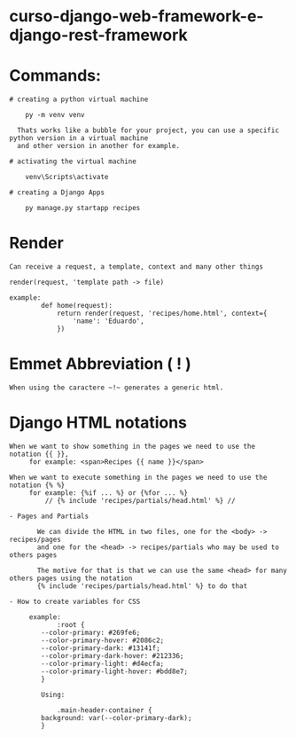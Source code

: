 # curso-django-web-framework-e-django-rest-framework

 # Commands:
 
    # creating a python virtual machine 
    
        py -m venv venv 
        
      Thats works like a bubble for your project, you can use a specific python version in a virtual machine
      and other version in another for example.
    
    # activating the virtual machine
    
        venv\Scripts\activate 
    
    # creating a Django Apps
    
        py manage.py startapp recipes 
        
>>>>>>>>>>>>>>>>>>>>>>>>>>>>>>>>>>>>>>>>>>>>>>>>>>>>>

# Render

    Can receive a request, a template, context and many other things

    render(request, 'template path -> file)
    
    example: 
            def home(request):
                return render(request, 'recipes/home.html', context={
                    'name': 'Eduardo',
                })
    
# Emmet Abbreviation ( ! )

    When using the caractere ~!~ generates a generic html.
    
# Django HTML notations
  
    When we want to show something in the pages we need to use the notation {{ }}, 
         for example: <span>Recipes {{ name }}</span>
         
    When we want to execute something in the pages we need to use the notation {% %} 
         for example: {%if ... %} or {%for ... %} 
             // {% include 'recipes/partials/head.html' %} //
             
    - Pages and Partials
    
           We can divide the HTML in two files, one for the <body> -> recipes/pages
           and one for the <head> -> recipes/partials who may be used to others pages
           
           The motive for that is that we can use the same <head> for many others pages using the notation 
           {% include 'recipes/partials/head.html' %} to do that
           
    - How to create variables for CSS
    
         example:
                :root {
            --color-primary: #269fe6;
            --color-primary-hover: #2086c2;
            --color-primary-dark: #13141f;
            --color-primary-dark-hover: #212336;
            --color-primary-light: #d4ecfa;
            --color-primary-light-hover: #bdd8e7;
            }
            
            Using:
            
                .main-header-container {
            background: var(--color-primary-dark);
            }
                
